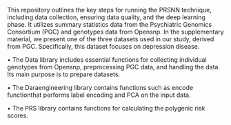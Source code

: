This repository outlines the key steps for running the PRSNN technique, including data collection,
ensuring data quality, and the deep learning phase. It utilizes summary statistics data from the
Psychiatric Genomics Consortium (PGC) and genotypes data from Opensnp. In the supplementary
material, we present one of the three datasets used in our study, derived from PGC. Specifically,
this dataset focuses on depression disease.


• The Data library includes essential functions for collecting individual genotypes from Opensnp, preprocessing PGC data, and handling the data. Its main purpose is to prepare datasets.

• The Daraengineering library contains functions such as encode functionthat performs label
encoding and PCA on the input data.

• The PRS library contains functions for calculating the polygenic risk scores.
